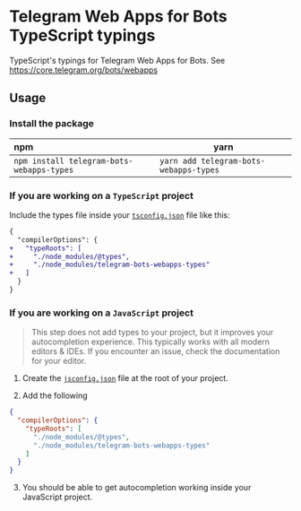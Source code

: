 # Telegram Web Apps for Bots TypeScript typings

TypeScript's typings for Telegram Web Apps for Bots.
See https://core.telegram.org/bots/webapps

## Usage

### Install the package

| npm                                       | yarn                                   |
|:------------------------------------------|----------------------------------------|
| `npm install telegram-bots-webapps-types` | `yarn add telegram-bots-webapps-types` |

### If you are working on a `TypeScript` project

Include the types file inside your
[`tsconfig.json`](https://www.typescriptlang.org/docs/handbook/tsconfig-json.html)
file like this:

```diff
{
  "compilerOptions": {
+   "typeRoots": [
+     "./node_modules/@types",
+     "./node_modules/telegram-bots-webapps-types"
+   ]
  }
}
```

### If you are working on a `JavaScript` project

> This step does not add types to your project, but it improves your autocompletion experience. This typically works
> with all modern editors & IDEs. If you encounter an issue, check the documentation for your editor.

1. Create the [`jsconfig.json`](https://code.visualstudio.com/docs/languages/jsconfig) file at the root of your project.

2. Add the following

```json
{
  "compilerOptions": {
    "typeRoots": [
      "./node_modules/@types",
      "./node_modules/telegram-bots-webapps-types"
    ]
  }
}
```

3. You should be able to get autocompletion working inside your JavaScript project.
